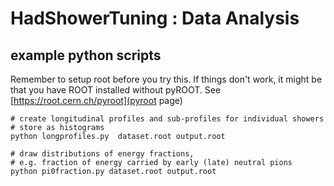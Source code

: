 # HadShowerTuning : Data Analysis

## example python scripts

Remember to setup root before you try this.
If things don't work, it might be that you have ROOT installed without pyROOT.
See [https://root.cern.ch/pyroot](pyroot page)

```
# create longitudinal profiles and sub-profiles for individual showers
# store as histograms
python longprofiles.py  dataset.root output.root

# draw distributions of energy fractions,
# e.g. fraction of energy carried by early (late) neutral pions
python pi0fraction.py dataset.root output.root
```
